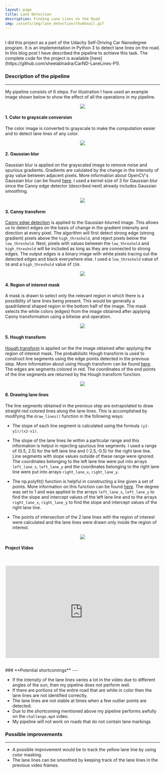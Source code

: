 ```yaml
---
layout: page
title: Lane Detection
description: Finding Lane Lines on the Road
img: /assets/img/lane_detection/thumbnail.gif
---
```

<br />
I did this project as a part of the Udacity Self-Driving Car Nanodegree program. It is an implementation in Python 3 to detect lane lines on the road. In this blog post I have described the pipeline to achieve this task. The complete code for the project is available [here](https://github.com/sheelabhadra/CarND-LaneLines-P1).

### **Description of the pipeline**
---

My pipeline consists of 6 steps. For illustration I have used an example image shown below to show the effect of all the operations in my pipeline.

<p align="center">
  <img src="/assets/img/lane_detection/original_image.jpg">
</p>

#### 1. Color to grayscale conversion

The color image is converted to grayscale to make the computation easier and to detect lane lines of any color.

<p align="center">
  <img src="/assets/img/lane_detection/grayscale.jpg">
</p>

#### 2. Gaussian blur

Gaussian blur is applied on the grayscaled image to remove noise and spurious gradients. Gradients are calulated by the change in the intensity of gray value between adjacent pixels. More information about OpenCV's Gaussian blur can be found [here](http://docs.opencv.org/2.4/modules/imgproc/doc/filtering.html?highlight=gaussianblur#gaussianblur). I used a kernel size of 3 for Gaussian blur since the Canny edge detector (described next) already includes Gaussian smoothing.

<p align="center">
  <img src="/assets/img/lane_detection/Gaussian_blur.jpg">
</p>

#### 3. Canny transform

[Canny edge detection](http://docs.opencv.org/trunk/da/d22/tutorial_py_canny.html) is applied to the Gaussian-blurred image. This allows us to detect edges on the basis of change in the gradient intensity and direction at every pixel. The algorithm will first detect strong edge (strong gradient) pixels above the `high_threshold`, and reject pixels below the `low_threshold`. Next, pixels with values between the `low_threshold` and `high_threshold` will be included as long as they are connected to strong edges. The output edges is a binary image with white pixels tracing out the detected edges and black everywhere else. I used a `low_threshold` value of `50` and a `high_threshold` value of `150`.

<p align="center">
  <img src="/assets/img/lane_detection/Canny_edges.jpg">
</p>

#### 4. Region of interest mask

A mask is drawn to select only the relevant region in which there is a possibility of lane lines being present. This would be generally a quadrilateral shaped region in the bottom half of the image. The mask selects the white colors (edges) from the image obtained after applying Canny transformation using a bitwise and operation.

<p align="center">
  <img src="/assets/img/lane_detection/masked_image.jpg">
</p>

#### 5. Hough transform

[Hough transform](https://alyssaq.github.io/2014/understanding-hough-transform/) is applied on the the image obtained after applying the region of interest mask. The probabilisitc Hough transform is used to construct line segments using the edge points detected in the previous step. More information about using Hough transform can be found [here](http://docs.opencv.org/3.0-beta/doc/py_tutorials/py_imgproc/py_houghlines/py_houghlines.html). The edges are segments colored in red. The coordinates of the end points of the line segments are returned by the Hough transform function. 

<p align="center">
  <img src="/assets/img/lane_detection/line_edges.jpg">
</p>

#### 6. Drawing lane lines

The line segments obtained in the previous step are extrapolated to draw straight red colored lines along the lane lines. This is accomplished by modifying the `draw_lines()` function in the following ways:

* The slope of each line segment is calculated using the formula `(y2-y1)/(x2-x1)`.

* The slope of the lane lines lie within a particular range and this information is helpul in rejecting spurious line segments. I used a range of (0.5, 2.5) for the left lane line and (-2.5,-0.5) for the right lane line. Line segments with slope values outside of these range were ignored. The coordinates belonging to the left lane line were put into arrays `left_lane_x`, `left_lane_y` and the coordinates belonging to the right lane line were put into arrays `right_lane_x`, `right_lane_y`.

* The np.polyfit() function is helpful in constructing a line given a set of points. More information on this function can be found [here](https://docs.scipy.org/doc/numpy/reference/generated/numpy.polyfit.html). The degree was set to 1 and was applied to the arrays `left_lane_x`, `left_lane_y` to find the slope and intercept values of the left lane line and to the arrays `right_lane_x`, `right_lane_y` to find the slope and intercept values of the right lane line.

* The points of intersection of the 2 lane lines with the region of interest were calculated and the lane lines were drawn only inside the region of interest.

<p align="center">
  <img src="/assets/img/lane_detection/lane_lines.jpg">
</p>

#### Project Video
<br />
<p align="center">
	<iframe width="500" height="300" src="https://www.youtube.com/embed/q_gZGQMwX00" frameborder="0" allow="accelerometer; autoplay; encrypted-media; gyroscope; picture-in-picture" allowfullscreen></iframe>
</p>
<br />
### **Potential shortcomings**
---

* If the intensity of the lane lines varies a lot in the video due to different angles of the sun, then my pipeline does not perform well.
* If there are portions of the entire road that are white in color then the lane lines are not identified correctly.
* The lane lines are not stable at times when a few outlier points are detected.
* Due to the shortcoming mentioned above my pipeline performs awfully on the `challenge.mp4` video.
* My pipeline will not work on roads that do not contain lane markings 


### **Possible improvements**
---

* A possible improvement would be to track the yellow lane line by using color masking.
* The lane lines can be smoothed by keeping track of the lane lines in the previous video frames.